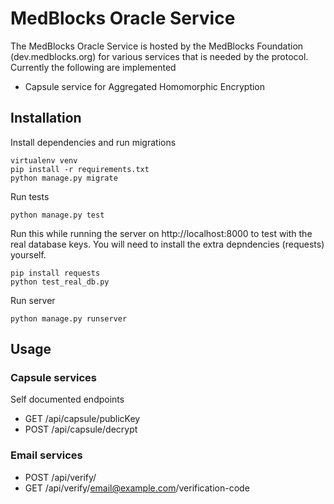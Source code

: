 # MedBlocks Oracle Service
The MedBlocks Oracle Service is hosted by the MedBlocks Foundation (dev.medblocks.org) for various services that is needed by the protocol.
Currently the following are implemented
 - Capsule service for Aggregated Homomorphic Encryption

## Installation
Install dependencies and run migrations

```
virtualenv venv
pip install -r requirements.txt
python manage.py migrate
```

Run tests

```
python manage.py test
```
Run this while running the server on http://localhost:8000 to test with the real database keys.
You will need to install the extra depndencies (requests) yourself.
```
pip install requests
python test_real_db.py
```

Run server

```
python manage.py runserver
```


## Usage
### Capsule services
Self documented endpoints
- GET /api/capsule/publicKey
- POST /api/capsule/decrypt

### Email services
- POST /api/verify/
- GET /api/verify/email@example.com/verification-code